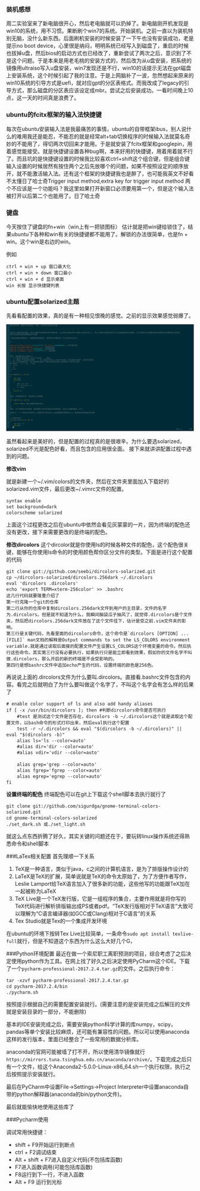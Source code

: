 ### 装机感想
周二实验室来了新电脑很开心，然后老电脑就可以扔掉了。新电脑刚开机发现是win10的系统，用不习惯。果断刷个win7的系统。开始装机。之前一直以为装机特别无脑，没什么新东西。后面刷机安装的时候安装了一下午也没有安装成功，老是提示no boot device，心里很是纳闷，明明系统已经写入到磁盘了，重启的时候也拔掉u盘，然后bios的启动方式也已经改了，重新尝试了两次之后，意识到了不是这个问题。于是本来是用老毛桃的安装方式的，然后改为从u盘安装，把系统的镜像用ultraiso写入u盘安装，win7发现还是不行，win10的话提示无法在gpt磁盘上安装系统，这个时候引起了我的注意。于是上网脑补了一波，忽然想起来原来的win10系统的引导方式是uefi，就对应gpt的分区表格式。而我改成了legacy的引导方式，那么磁盘的分区表应该设定成mbr。尝试之后安装成功。一看时间晚上10点，这一天的时间真是浪费了。


### ubuntu的fcitx框架的输入法快捷键
每次在ubuntu安装输入法是我最痛苦的事情，ubuntu的自带框架ibus，别人说什么的难用我还是能忍，不能忍的就是经常alt+tab切换程序的时候输入法就莫名奇妙的不能用了，得切两次切回来才能用。于是就安装了fcitx框架和googlepin，用着感觉能接受。就是快捷键设置各种bug啊，本来好用的快捷键，用着用着就不行了。而且坑的是快捷键设置的时候我比较喜欢ctrl+shift这个组合键，但是组合键输入设置的时候居然有按住两个之后先放哪个的问题，如果不按照设定的顺序放开，就不能激活输入法。还有这个框架的快捷键我也是醉了，也可能我英文不好看不太懂日了哈士奇Trigger input method,extra key for trigger input method 两个不应该是一个功能吗？我这里如果打开新窗口必须要用第一个，但是这个输入法被打开以后第二个也能用了。日了哈士奇


### 键盘

今天按住了键盘的fn+win（win上有一把锁图标） 估计就是把win键给锁住了，结果ubuntu下各种和win有关的快捷键都不能用了。解锁的办法很简单，也是fn + win。这个win是右边的win。

例如
```
ctrl + win + up 窗口最大化
ctrl + win + down 窗口最小
ctrl + win + d 显示桌面
win 长按 显示快捷键列表
```

### ubuntu配置solarized主题

先看看配置的效果，真的是有一种相见恨晚的感觉。之前的显示效果感觉弱爆了。

![](img/solarized.png)


虽然看起来是美好的，但是配置的过程真的是很艰辛。为什么要选solarized，solarized不光是配色好看，而且包含的应用很全面。
接下来就讲讲配置过程中遇到的问题。

**修改vim**

就是新建一个~/.vim/colors的文件夹，然后在文件夹里面加入下载好的solarized.vim文件，最后更改~/.vimrc文件的配置。
```
syntax enable
set background=dark
colorscheme solarized
```
上面这个过程更改之后在ubuntu中依然会看见灰蒙蒙的一片，因为终端的配色还没有更改，接下来需要更改的是终端的配色。

**修改dircolors**
这个dircolor就是你使用ls的时候各种文件的配色，这个配色很关键，能够在你使用ls命令的时使用颜色帮你区分文件的类型。下面是进行这个配置的代码
```
git clone git://github.com/seebi/dircolors-solarized.git
cp ~/dircolors-solarized/dircolors.256dark ~/.dircolors
eval 'dircolors .dircolors'
echo 'export TERM=xterm-256color' >> .bashrc
这几行代码就要隆重介绍了
第一行克隆一个git的仓库
第二行从你的仓库中复制dircolors.256dark文件到用户的主目录，文件的名字为.dircolors。但是就不知道为什么，我瞬间脑袋瓜子抽风了，就觉得.dircolors是个文件夹，然后把dircolors.256dark文件放在了这个文件佳下，估计是受之前.vim文件夹的影响。
第三行是关键代码，先看里面的dircolors命令，这个命令是`dircolors [OPTION] ...[FILE]` man文档的解释是Output commands to set the LS_COLORS environment variable.就是通过读取后面接的配置文件产生设置LS_COLORS这个环境变量的命令。然后执行这些命令。其实第三行没有必要执行，如果执行只是能立即看到效果，假如你的文件名字不叫做.dircolors，那么开启的新的终端是不会受影响的。
第四行是想bashrc文件中追加echo产生的代码，设置终端的颜色是256色。
```

再说说上面的.dircolors文件为什么要叫.dircolors。直接看.bashrc文件包含的内容。看完之后就明白了为什么要叫做这个名字了，不叫这个名字会有怎么样的后果了
```
# enable color support of ls and also add handy aliases
if [ -x /usr/bin/dircolors ]; then #判断dircolors命令是否可执行
    #test 是测试这个文件是否存在，dircolors -b ~/.dircolors这个就是读取这个配置文件，以bash命令的形式打印出来，然后eval执行这个配置
    test -r ~/.dircolors && eval "$(dircolors -b ~/.dircolors)" || eval "$(dircolors -b)"
    alias ls='ls --color=auto'
    #alias dir='dir --color=auto'
    #alias vdir='vdir --color=auto'

    alias grep='grep --color=auto'
    alias fgrep='fgrep --color=auto'
    alias egrep='egrep --color=auto'
fi
```

**设置终端的配色**
终端配色可以在git上下载这个shell脚本去执行就行了
```
git clone git://github.com/sigurdga/gnome-terminal-colors-solarized.git
cd gnome-terminal-colors-solarized 
./set_dark.sh 或./set_light.sh
```

就这么点东西折腾了好久，其实关键的问题还在于，要玩转linux操作系统还得熟悉命令和shell脚本


###LaTex相关配置
首先理顺一下关系
1. TeX是一种语言，类似于java，c之间的计算机语言，是为了排版操作设计的
2. LaTeX是TeX的扩展，简单说就是TeX的命令太原始了，为了方便作者写作，Leslie Lamport给TeX语言加入了很多新的功能，这些他写的功能跟TeX加在一起被称为LaTeX
3. TeX Live是一个TeX发行版，它是一组程序的集合，主要作用就是将你写的TeX代码进行解析排版输出成PS或者pdf。“TeX发行版相对于TeX语言”大致可以理解为“C语言编译器(如GCC或Clang)相对于C语言”的关系
4. Tex Studio就是Tex的一个集成开发环境

在ubuntu的环境下按转Tex Live比较简单，一条命令`sudo apt install texlive-full`就行，但是不知道这个东西为什么这么大好几个G，


###Python环境配置
最近在做一个索尼职工离职预测的项目，综合考虑了之后决定使用python作为工具。在网上找了好久之后决定使用PyCharm这个IDE。下载了一个`pycharm-professional-2017.2.4.tar.gz`的文件。之后执行命令：
```
tar -xzvf pycharm-professional-2017.2.4.tar.gz
cd pycharm-2017.2.4/bin
./pycharm.sh
```
按照提示根据自己的需要配置安装就行。(需要注意的是安装完成之后解压的文件就是安装目录的一部分，不能删除)

基本的IDE安装完成之后，需要安装python科学计算的库numpy，scipy，pandas等单个安装比较麻烦，还可能有兼容性的问题。所以可以使用anaconda这样的发行版本，里面已经整合了一些常用的数据分析库。

anaconda的官网可能被墙了打不开，所以使用清华镜像就行`https://mirrors.tuna.tsinghua.edu.cn/anaconda/archive/`。下载完成之后只有一个文件，给这个Anaconda2-5.0.0-Linux-x86_64.sh一个执行权限，执行之后按照提示安装就行。

最后在PyCharm中设置File->Settings->Project Interpreter中设置anaconda自带的python解释器(anaconda的bin/python文件)。

最后就能愉快地使用这些库了


###Pycharm使用


调试常用快捷键：
+ shift + F9开始运行到断点
+ ctrl + F2调试结束
+ Alt + shift + F7进入自定义代码(不包括库函数)
+ F7进入函数调用(可能包括库函数)
+ F8运行到下一行，不进入函数
+ Alt + F9 运行到光标
